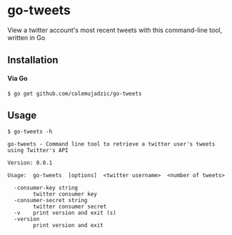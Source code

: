 # go-tweets
View a twitter account's most recent tweets with this command-line tool, written in Go

## Installation

#### Via Go

```console
$ go get github.com/colemujadzic/go-tweets
```

## Usage

```console
$ go-tweets -h

go-tweets - Command line tool to retrieve a twitter user's tweets using Twitter's API

Version: 0.0.1

Usage:  go-tweets  [options]  <twitter username>  <number of tweets>

  -consumer-key string
        twitter consumer key
  -consumer-secret string
        twitter consumer secret
  -v    print version and exit (s)
  -version
        print version and exit
```
